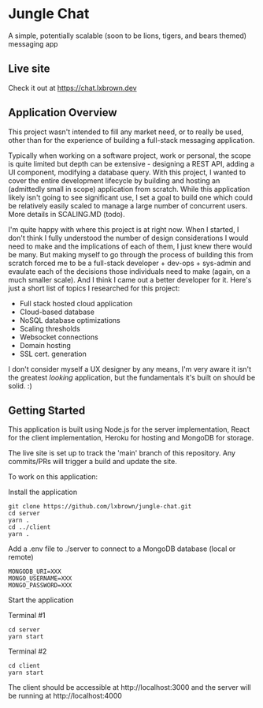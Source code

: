 # Jungle Chat

A simple, potentially scalable (soon to be lions, tigers, and bears themed) messaging app

## Live site

Check it out at https://chat.lxbrown.dev

## Application Overview

This project wasn't intended to fill any market need, or to really be used, other than for the experience of building a full-stack messaging application.

Typically when working on a software project, work or personal, the scope is quite limited but depth can be extensive - designing a REST API, adding a UI component, modifying a database query. With this project, I wanted to cover the entire development lifecycle by building and hosting an (admittedly small in scope) application from scratch. While this application likely isn't going to see significant use, I set a goal to build one which could be relatively easily scaled to manage a large number of concurrent users. More details in SCALING.MD (todo).

I'm quite happy with where this project is at right now. When I started, I don't think I fully understood the number of design considerations I would need to make and the implications of each of them, I just knew there would be many. But making myself to go through the process of building this from scratch forced me to be a full-stack developer + dev-ops + sys-admin and evaulate each of the decisions those individuals need to make (again, on a much smaller scale). And I think I came out a better developer for it. Here's just a short list of topics I researched for this project:
* Full stack hosted cloud application
* Cloud-based database
* NoSQL database optimizations
* Scaling thresholds
* Websocket connections
* Domain hosting
* SSL cert. generation

I don't consider myself a UX designer by any means, I'm very aware it isn't the greatest *looking* application, but the fundamentals it's built on should be solid. :) 

## Getting Started

This application is built using Node.js for the server implementation, React for the client implementation, Heroku for hosting and MongoDB for storage.

The live site is set up to track the 'main' branch of this repository. Any commits/PRs will trigger a build and update the site.

To work on this application:

Install the application

```shell
git clone https://github.com/lxbrown/jungle-chat.git
cd server
yarn .
cd ../client
yarn .
```

Add a .env file to ./server to connect to a MongoDB database (local or remote)
```code
MONGODB_URI=XXX
MONGO_USERNAME=XXX
MONGO_PASSWORD=XXX
```

Start the application

Terminal #1

```shell
cd server
yarn start
```

Terminal #2

```shell
cd client
yarn start
```

The client should be accessible at http://localhost:3000 and the server will be running at http://localhost:4000
